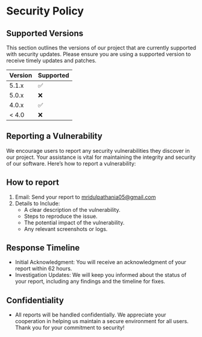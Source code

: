 # Security Policy

## Supported Versions

This section outlines the versions of our project that are currently supported with security updates. Please ensure you are using a supported version to receive timely updates and patches.

| Version | Supported          |
| ------- | ------------------ |
| 5.1.x   | :white_check_mark: |
| 5.0.x   | :x:                |
| 4.0.x   | :white_check_mark: |
| < 4.0   | :x:                |

## Reporting a Vulnerability

We encourage users to report any security vulnerabilities they discover in our project. Your assistance is vital for maintaining the integrity and security of our software. Here’s how to report a vulnerability:

## How to report
1. Email: Send your report to mridulpathania05@gmail.com
2. Details to Include:
   - A clear description of the vulnerability.
   - Steps to reproduce the issue.
   - The potential impact of the vulnerability.
   - Any relevant screenshots or logs.

## Response Timeline
- Initial Acknowledgment: You will receive an acknowledgment of your report within 62 hours.
- Investigation Updates: We will keep you informed about the status of your report, including any findings and the timeline for fixes.

## Confidentiality
- All reports will be handled confidentially. We appreciate your cooperation in helping us maintain a secure environment for all users. Thank you for your commitment to security!
